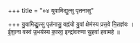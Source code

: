 +++
title = "०४ युवामिद्युत्सु पृतनासु"

+++
यु॒वामिद्यु॒त्सु पृत॑नासु॒ वह्न॑यो यु॒वां क्षेम॑स्य प्रस॒वे मि॒तज्ञ॑वः ।  
ई॒शा॒ना वस्व॑ उ॒भय॑स्य का॒रव॒ इन्द्रा॑वरुणा सु॒हवा॑ हवामहे ॥